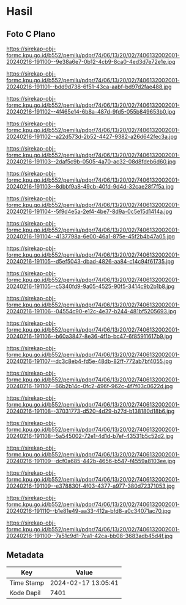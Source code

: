# Hasil

## Foto C Plano

https://sirekap-obj-formc.kpu.go.id/b552/pemilu/pdpr/74/06/13/20/02/7406132002001-20240216-191100--9e38a6e7-0b12-4cb9-8ca0-4ed3d7e72e1e.jpg

https://sirekap-obj-formc.kpu.go.id/b552/pemilu/pdpr/74/06/13/20/02/7406132002001-20240216-191101--bdd9d738-6f51-43ca-aabf-bd97d2fae488.jpg

https://sirekap-obj-formc.kpu.go.id/b552/pemilu/pdpr/74/06/13/20/02/7406132002001-20240216-191102--4f465e14-6b8a-487d-9fd5-055b849653b0.jpg

https://sirekap-obj-formc.kpu.go.id/b552/pemilu/pdpr/74/06/13/20/02/7406132002001-20240216-191102--a22d573d-2b52-4427-9382-a26d642fec3a.jpg

https://sirekap-obj-formc.kpu.go.id/b552/pemilu/pdpr/74/06/13/20/02/7406132002001-20240216-191103--2daf5c9b-0505-4a70-ac32-08d8fdeb6d60.jpg

https://sirekap-obj-formc.kpu.go.id/b552/pemilu/pdpr/74/06/13/20/02/7406132002001-20240216-191103--8dbbf9a8-49cb-40fd-9d4d-32cae28f7f5a.jpg

https://sirekap-obj-formc.kpu.go.id/b552/pemilu/pdpr/74/06/13/20/02/7406132002001-20240216-191104--5f9d4e5a-2ef4-4be7-8d9a-0c5e15d1414a.jpg

https://sirekap-obj-formc.kpu.go.id/b552/pemilu/pdpr/74/06/13/20/02/7406132002001-20240216-191104--4137798a-6e00-46a1-875e-45f2b4b47a05.jpg

https://sirekap-obj-formc.kpu.go.id/b552/pemilu/pdpr/74/06/13/20/02/7406132002001-20240216-191105--d5ef5043-dbad-4826-aa84-c14c94f61735.jpg

https://sirekap-obj-formc.kpu.go.id/b552/pemilu/pdpr/74/06/13/20/02/7406132002001-20240216-191105--c5340fd9-9a05-4525-90f5-3414c9b2b1b8.jpg

https://sirekap-obj-formc.kpu.go.id/b552/pemilu/pdpr/74/06/13/20/02/7406132002001-20240216-191106--04554c90-e12c-4e37-b244-481bf5205693.jpg

https://sirekap-obj-formc.kpu.go.id/b552/pemilu/pdpr/74/06/13/20/02/7406132002001-20240216-191106--b60a3847-8e36-4f1b-bc47-6f85911617b9.jpg

https://sirekap-obj-formc.kpu.go.id/b552/pemilu/pdpr/74/06/13/20/02/7406132002001-20240216-191107--dc3c8eb4-fd5e-48db-82ff-772ab7bf4055.jpg

https://sirekap-obj-formc.kpu.go.id/b552/pemilu/pdpr/74/06/13/20/02/7406132002001-20240216-191107--66b2b14c-0fc2-496f-962c-4f7f03c0622d.jpg

https://sirekap-obj-formc.kpu.go.id/b552/pemilu/pdpr/74/06/13/20/02/7406132002001-20240216-191108--37031773-d520-4d29-b27d-b138180d18b6.jpg

https://sirekap-obj-formc.kpu.go.id/b552/pemilu/pdpr/74/06/13/20/02/7406132002001-20240216-191108--5a545002-72e1-4d1d-b7ef-43531b5c52d2.jpg

https://sirekap-obj-formc.kpu.go.id/b552/pemilu/pdpr/74/06/13/20/02/7406132002001-20240216-191109--dcf0a685-442b-4656-b547-f4559a8103ee.jpg

https://sirekap-obj-formc.kpu.go.id/b552/pemilu/pdpr/74/06/13/20/02/7406132002001-20240216-191109--e378830f-4f03-4377-a977-380d72371053.jpg

https://sirekap-obj-formc.kpu.go.id/b552/pemilu/pdpr/74/06/13/20/02/7406132002001-20240216-191110--b1e81e49-aa33-412a-bfd8-a0c34071ac70.jpg

https://sirekap-obj-formc.kpu.go.id/b552/pemilu/pdpr/74/06/13/20/02/7406132002001-20240216-191100--7a51c9d1-7ca1-42ca-bb08-3683adb45d4f.jpg


## Metadata

| Key        | Value               |
| ---------- | ------------------- |
| Time Stamp | 2024-02-17 13:05:41 |
| Kode Dapil | 7401                |



